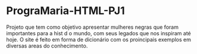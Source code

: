 # PrograMaria-HTML-PJ1
Projeto que tem como objetivo apresentar mulheres  negras que foram importantes para a hist  d o  mundo, com seus legados  que nos  inspiram até  hoje. O site  é feito em forma de dicionário  com  os proincipais exemplos  em diversas areas  do conhecimento.
